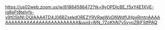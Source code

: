 https://us02web.zoom.us/w/81864586472?tk=9yOPDIcBE_f5xY4E1XVE-jg8eFt8telyfs-y9t0SbNI.DQIAAAATD4J06BZsekdOREZYRVRaeWxDNWdfUHpxRmtnAAAAAAAAAAAAAAAAAAAAAAAAAAAA&uuid=WN_7ZoKhN7ySyyoZBjFStfPAQ
